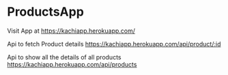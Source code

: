 # ProductsApp

Visit App at https://kachiapp.herokuapp.com/

Api to fetch Product details
https://kachiapp.herokuapp.com/api/product/:id

Api to show all the details of all products
https://kachiapp.herokuapp.com/api/products


